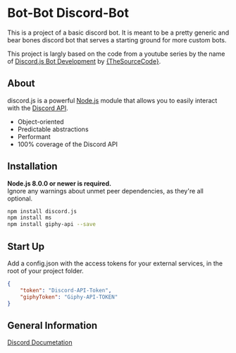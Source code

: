 # Bot-Bot Discord-Bot
This is a project of a basic discord bot. It is meant to be a pretty generic and bear bones discord bot that serves a starting ground for more custom bots.

This project is largly based on the code from a youtube series by the name of [Discord.js Bot Development](https://www.youtube.com/watch?v=Z-tc91hArlM&list=PLdnyVeMcpY7-GfaXaWBOb3ZQkJxP53BIx) by [{TheSourceCode}](https://www.youtube.com/channel/UCNXt2MrZaqfIBknamqwzeXA).

## About

discord.js is a powerful [Node.js](https://nodejs.org) module that allows you to easily interact with the
[Discord API](https://discordapp.com/developers/docs/intro).

- Object-oriented
- Predictable abstractions
- Performant
- 100% coverage of the Discord API

## Installation

**Node.js 8.0.0 or newer is required.**  
Ignore any warnings about unmet peer dependencies, as they're all optional.

```bash
npm install discord.js
npm install ms
npm install giphy-api --save
```

## Start Up

Add a config.json with the access tokens for your external services, in the root of your project folder.

```json
{
    "token": "Discord-API-Token",
    "giphyToken": "Giphy-API-TOKEN"
}
```

## General Information
[Discord Documetation](https://discord.js.org/#/)
